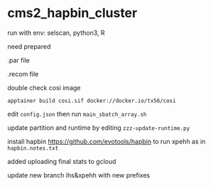 # cms2_hapbin_cluster

run with env: selscan, python3, R

need prepared 

.par file

.recom file

double check cosi image

```apptainer build cosi.sif docker://docker.io/tx56/cosi```

edit ```config.json```
then run ```main_sbatch_array.sh```

update partition and runtime by editing ```zzz-update-runtime.py```

install hapbin https://github.com/evotools/hapbin  to run xpehh as in ```hapbin.notes.txt```

added uploading final stats to gcloud

update new branch ihs&xpehh with new prefixes
